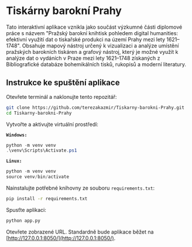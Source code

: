 # Tiskárny barokní Prahy
Tato interaktivní aplikace vznikla jako součást výzkumné části diplomové práce s názvem "Pražský barokní knihtisk pohledem digital humanities: efektivní využití dat o tiskařské produkci na území Prahy mezi lety 1621–1748". Obsahuje mapový nástroj určený k vizualizaci a analýze umístění pražských barokních tiskáren a grafový nástroj, který je možné využít k analýze dat o vydáních v Praze mezi lety 1621–1748 získaných z Bibliografické databáze bohemikálních tisků, rukopisů a moderní literatury.

## Instrukce ke spuštění aplikace
Otevřete terminál a naklonujte tento repozitář:
```bash
git clone https://github.com/terezakazmir/Tiskarny-barokni-Prahy.git
cd Tiskarny-barokni-Prahy
```
Vytvořte a aktivujte virtuální prostředí:

**`Windows:`**
```ps1
python -m venv venv
.\venv\Scripts\Activate.ps1
```
**`Linux:`**
```ps1
python -m venv venv
source venv/bin/activate
```

Nainstalujte potřebné knihovny ze souboru `requirements.txt`:
```bash
pip install -r requirements.txt
```
Spusťte aplikaci:
```bash
python app.py
```
Otevřete zobrazené URL. Standardně bude aplikace běžet na [http://127.0.0.1:8050/](http://127.0.0.1:8050/).
